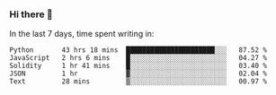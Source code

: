 ### Hi there 👋

In the last 7 days, time spent writing in:

<!--START_SECTION:waka-->
```text
Python       43 hrs 18 mins  ██████████████████████░░░   87.52 % 
JavaScript   2 hrs 6 mins    █░░░░░░░░░░░░░░░░░░░░░░░░   04.27 % 
Solidity     1 hr 41 mins    █░░░░░░░░░░░░░░░░░░░░░░░░   03.40 % 
JSON         1 hr            ▓░░░░░░░░░░░░░░░░░░░░░░░░   02.04 % 
Text         28 mins         ▒░░░░░░░░░░░░░░░░░░░░░░░░   00.97 % 
```
<!--END_SECTION:waka-->
<!--
**jimtje/jimtje** is a ✨ _special_ ✨ repository because its `README.md` (this file) appears on your GitHub profile.


Here are some ideas to get you started:

- 🔭 I’m currently working on ...
- 🌱 I’m currently learning ...
- 👯 I’m looking to collaborate on ...
- 🤔 I’m looking for help with ...
- 💬 Ask me about ...
- 📫 How to reach me: ...
- 😄 Pronouns: ...
- ⚡ Fun fact: ...
-->
